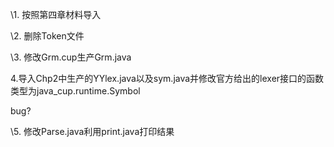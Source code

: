 \1. 按照第四章材料导入

\2. 删除Token文件

\3. 修改Grm.cup生产Grm.java

4.导入Chp2中生产的YYlex.java以及sym.java并修改官方给出的lexer接口的函数类型为java_cup.runtime.Symbol

bug?

\5. 修改Parse.java利用print.java打印结果